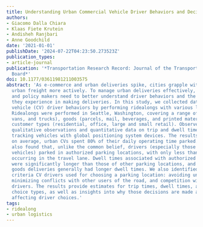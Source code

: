 ```yaml
---
title: Understanding Urban Commercial Vehicle Driver Behaviors and Decision Making
authors:
- Giacomo Dalla Chiara
- Klaas Fiete Krutein
- Andisheh Ranjbari
- Anne Goodchild
date: '2021-01-01'
publishDate: '2024-07-22T04:23:50.273523Z'
publication_types:
- article-journal
publication: '*Transportation Research Record: Journal of the Transportation Research
  Board*'
doi: 10.1177/03611981211003575
abstract: 'As e-commerce and urban deliveries spike, cities grapple with managing
  urban freight more actively. To manage urban deliveries effectively, city planners
  and policy makers need to better understand driver behaviors and the challenges
  they experience in making deliveries. In this study, we collected data on commercial
  vehicle (CV) driver behaviors by performing ridealongs with various logistics carriers.
  Ridealongs were performed in Seattle, Washington, covering a range of vehicles (cars,
  vans, and trucks), goods (parcels, mail, beverages, and printed materials), and
  customer types (residential, office, large and small retail). Observers collected
  qualitative observations and quantitative data on trip and dwell times, while also
  tracking vehicles with global positioning system devices. The results showed that,
  on average, urban CVs spent 80% of their daily operating time parked. The study
  also found that, unlike the common belief, drivers (especially those operating heavier
  vehicles) parked in authorized parking locations, with only less than 5% of stops
  occurring in the travel lane. Dwell times associated with authorized parking locations
  were significantly longer than those of other parking locations, and mail and heavy
  goods deliveries generally had longer dwell times. We also identified three main
  criteria CV drivers used for choosing a parking location: avoiding unsafe maneuvers,
  minimizing conflicts with other users of the road, and competition with other commercial
  drivers. The results provide estimates for trip times, dwell times, and parking
  choice types, as well as insights into why those decisions are made and the factors
  affecting driver choices.'
tags:
- ridealong
- urban logistics
---
```

